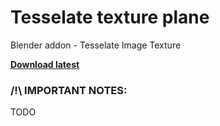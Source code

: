 # Tesselate texture plane
Blender addon - Tesselate Image Texture
  
**[Download latest](https://github.com/Pullusb/Tesselate_texture_plane/archive/master.zip)**
  

### /!\ IMPORTANT NOTES:
TODO